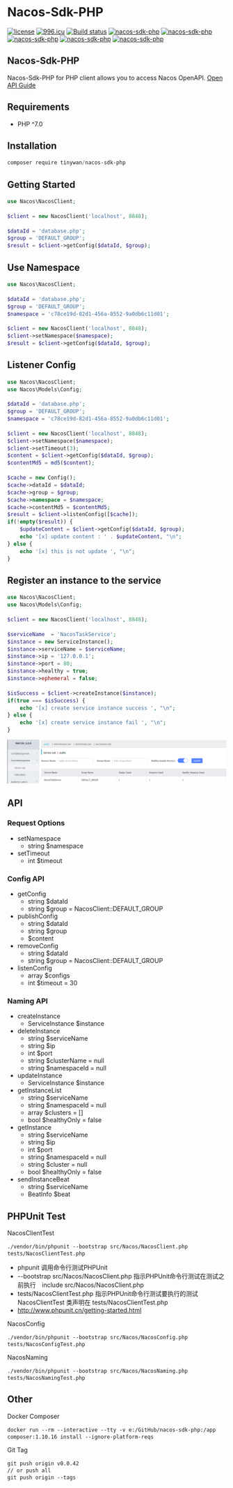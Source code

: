 # Nacos-Sdk-PHP

[![license](https://img.shields.io/github/license/Tinywan/nacos-sdk-php)]()
[![996.icu](https://img.shields.io/badge/link-996.icu-red.svg)](https://996.icu)
[![Build status](https://github.com/Tinywan/dnmp/workflows/CI/badge.svg)]()
[![nacos-sdk-php](https://img.shields.io/github/v/release/tinywan/nacos-sdk-php?include_prereleases)]()
[![nacos-sdk-php](https://img.shields.io/badge/build-passing-brightgreen.svg)]()
[![nacos-sdk-php](https://img.shields.io/packagist/php-v/tinywan/nacos-sdk-php)]()
[![nacos-sdk-php](https://img.shields.io/github/last-commit/tinywan/nacos-sdk-php/main)]()
[![nacos-sdk-php](https://img.shields.io/github/v/tag/tinywan/nacos-sdk-php?color=ff69b4)]()


## Nacos-Sdk-PHP

Nacos-Sdk-PHP for PHP client allows you to access Nacos OpenAPI. [Open API Guide](https://nacos.io/en-us/docs/open-api.html)

## Requirements

- PHP ^7.0
## Installation

```powershell
composer require tinywan/nacos-sdk-php
```
## Getting Started

```php
use Nacos\NacosClient;

$client = new NacosClient('localhost', 8848);

$dataId = 'database.php';
$group = 'DEFAULT_GROUP';
$result = $client->getConfig($dataId, $group);
```

## Use Namespace

```php
use Nacos\NacosClient;

$dataId = 'database.php';
$group = 'DEFAULT_GROUP';
$namespace = 'c78ce19d-82d1-456a-8552-9a0db6c11d01';

$client = new NacosClient('localhost', 8848);
$client->setNamespace($namespace);
$result = $client->getConfig($dataId, $group);
```
## Listener Config

```php
use Nacos\NacosClient;
use Nacos\Models\Config;

$dataId = 'database.php';
$group = 'DEFAULT_GROUP';
$namespace = 'c78ce19d-82d1-456a-8552-9a0db6c11d01';

$client = new NacosClient('localhost', 8848);
$client->setNamespace($namespace);
$client->setTimeout(3);
$content = $client->getConfig($dataId, $group);
$contentMd5 = md5($content);

$cache = new Config();
$cache->dataId = $dataId;
$cache->group = $group;
$cache->namespace = $namespace;
$cache->contentMd5 = $contentMd5;
$result = $client->listenConfig([$cache]);
if(!empty($result)) {
    $updateContent = $client->getConfig($dataId, $group);
    echo '[x] update content : ' . $updateContent, "\n";
} else {
    echo '[x] this is not update ', "\n";
}
```

## Register an instance to the service

```php
use Nacos\NacosClient;
use Nacos\Models\Config;

$client = new NacosClient('localhost', 8848);

$serviceName  = 'NacosTaskService';
$instance = new ServiceInstance();
$instance->serviceName = $serviceName;
$instance->ip = '127.0.0.1';
$instance->port = 80;
$instance->healthy = true;
$instance->ephemeral = false;

$isSuccess = $client->createInstance($instance);
if(true === $isSuccess) {
    echo '[x] create service instance success ', "\n";
} else {
    echo '[x] create service instance fail ', "\n";
}
```
![nacaos-regiter-service.png](./img/nacaos-regiter-service.png)

## API
### Request Options

- setNamespace
  - string $namespace
- setTimeout
  - int $timeout
### Config API

- getConfig
  - string $dataId
  - string $group = NacosClient::DEFAULT_GROUP
- publishConfig
  - string $dataId
  - string $group
  - $content
- removeConfig
  - string $dataId
  - string $group = NacosClient::DEFAULT_GROUP
- listenConfig
  - array $configs
  - int $timeout = 30
### Naming API

- createInstance
  - ServiceInstance $instance
- deleteInstance
  - string $serviceName
  - string $ip
  - int $port
  - string $clusterName = null
  - string $namespaceId = null
- updateInstance
  - ServiceInstance $instance
- getInstanceList
  - string $serviceName
  - string $namespaceId = null
  - array $clusters = []
  - bool $healthyOnly = false
- getInstance
  - string $serviceName
  - string $ip
  - int $port
  - string $namespaceId = null
  - string $cluster = null
  - bool $healthyOnly = false
- sendInstanceBeat
  - string $serviceName
  - BeatInfo $beat
## PHPUnit Test

NacosClientTest
```
./vendor/bin/phpunit --bootstrap src/Nacos/NacosClient.php tests/NacosClientTest.php
```
- phpunit 调用命令行测试PHPUnit
- --bootstrap src/Nacos/NacosClient.php 指示PHPUnit命令行测试在测试之前执行　include src/Nacos/NacosClient.php
- tests/NacosClientTest.php 指示PHPUnit命令行测试要执行的测试 NacosClientTest 类声明在 tests/NacosClientTest.php
- http://www.phpunit.cn/getting-started.html

NacosConfig
```
./vendor/bin/phpunit --bootstrap src/Nacos/NacosConfig.php tests/NacosConfigTest.php
```

NacosNaming
```
./vendor/bin/phpunit --bootstrap src/Nacos/NacosNaming.php tests/NacosNamingTest.php
```
## Other

Docker Composer
```
docker run --rm --interactive --tty -v e:/GitHub/nacos-sdk-php:/app composer:1.10.16 install --ignore-platform-reqs
```

Git Tag
```
git push origin v0.0.42
// or push all
git push origin --tags
```